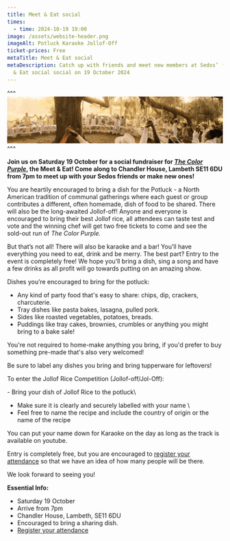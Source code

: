 ```yaml
---
title: Meet & Eat social
times:
  - time: 2024-10-19 19:00
image: /assets/website-header.png
imageAlt: Potluck Karaoke Jollof-Off
ticket-prices: Free
metaTitle: Meet & Eat social
metaDescription: Catch up with friends and meet new members at Sedos’ free Meet
  & Eat social social on 19 October 2024
---
```

^^^
![Sedos Meet & Eat social](/assets/website-header.png)
^^^ 

**Join us on Saturday 19 October for a social fundraiser for *[The Color Purple](https://www.sedos.co.uk/shows/2024-the-color-purple)*, the Meet & Eat! Come along to Chandler House, Lambeth SE11 6DU from 7pm to meet up with your Sedos friends or make new ones!** 

You are heartily encouraged to bring a dish for the Potluck - a North American tradition of communal gatherings where each guest or group contributes a different, often homemade, dish of food to be shared. There will also be the long-awaited Jollof-off! Anyone and everyone is encouraged to bring their best Jollof rice, all attendees can taste test and vote and the winning chef will get two free tickets to come and see the sold-out run of *The Color Purple.*

But that’s not all! There will also be karaoke and a bar! You’ll have everything you need to eat, drink and be merry. The best part? Entry to the event is completely free! We hope you’ll bring a dish, sing a song and have a few drinks as all profit will go towards putting on an amazing show.

Dishes you’re encouraged to bring for the potluck: 

* Any kind of party food that's easy to share: chips, dip, crackers, charcuterie.  
* Tray dishes like pasta bakes, lasagna, pulled pork.
* Sides like roasted vegetables, potatoes, breads. 
* Puddings like tray cakes, brownies, crumbles or anything you might bring to a bake sale! 

You're not required to home-make anything you bring, if you'd prefer to buy something pre-made that's also very welcomed!

Be sure to label any dishes you bring and bring tupperware for leftovers! 

To enter the Jollof Rice Competition (Jollof-off/Jol-Off): 

\- Bring your dish of Jollof Rice to the potluck\

* Make sure it is clearly and securely labelled with your name \
* Feel free to name the recipe and include the country of origin or the name of the recipe

You can put your name down for Karaoke on the day as long as the track is available on youtube. 

Entry is completely free, but you are encouraged to [register your attendance](https://sedos.ticketsolve.com/ticketbooth/shows/1173659478) so that we have an idea of how many people will be there. 

We look forward to seeing you!

**Essential Info:**

* Saturday 19 October 
* Arrive from 7pm
* Chandler House, Lambeth, SE11 6DU
* Encouraged to bring a sharing dish. 
* [Register your attendance](https://sedos.ticketsolve.com/ticketbooth/shows/1173659478)